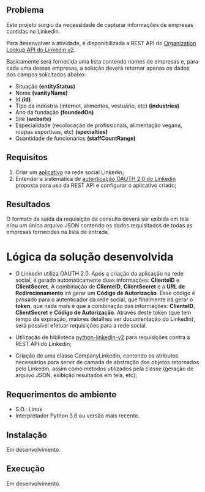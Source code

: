 ## Problema

Este projeto surgiu da necessidade de capturar informações de empresas contidas no Linkedin.

Para desenvolver a atividade, é disponibilizada a REST API do [Organization Lookup API do Linkedin v2](https://developer.linkedin.com/docs/guide/v2/organizations/organization-lookup-api).

Basicamente será fornecida uma lista contendo nomes de empresas e, para cada uma dessas empresas, a solução deverá retornar  apenas os dados dos campos solicitados abaixo:

- Situação **(entityStatus)**
- Nome **(vanityName)**
- Id **(id)**
- Tipo da indústria (internet, alimentos, vestuário, etc) **(industries)**
- Ano da fundação **(foundedOn)**
- Site **(website)**
- Especialidade (recolocação de profissionais, alimentação vegana, roupas esportivas, etc) **(specialties)**
- Quantidade de funcionários **(staffCountRange)**

## Requisitos

1. Criar um [aplicativo](https://www.linkedin.com/secure/developer) na rede social Linkedin;
2. Entender a sistemática de [autenticação OAUTH 2.0 do Linkedin](https://developer.linkedin.com/docs/oauth2) proposta para uso da REST API e configurar o aplicativo criado;

## Resultados

O formato da saída da requisição da consulta deverá ser exibida em tela e/ou um único arquivo JSON contendo os dados requisitados de todas as empresas fornecidas na lista de entrada.

# Lógica da solução desenvolvida

- O Linkedin utiliza OAUTH 2.0. Após a criação da aplicação na rede social, é gerado automaticamente duas informações: **ClienteID** e **ClientSecret**. A combinação de **ClienteID**, **ClientSecret** e a **URL de Redirecionamento** irá gerar um **Código de Autorização**. Esse código é passado para o autenticador da rede social, que finalmente irá gerar o **token**, que nada mais é que a combinação das informações: **ClienteID**, **ClientSecret** e **Código de Autorização**. Através deste token (que tem tempo de expiração, maiores detalhes ver documentação do Linkedin), será possível efetuar requisições para a rede social.

- Utilização de biblioteca [python-linkedin-v2](https://github.com/HootsuiteLabs/python-linkedin-v2) para requisições contra a REST API do Linkedin;

- Criação de uma classe CompanyLinkedin, contendo os atributos necessários para servir de camada de abstração dos objetos retornados pelo Linkedin, assim como métodos utilizados pela classe (geração de arquivo JSON, exibição resultados em tela, etc);

## Requerimentos de ambiente

- S.O.: Linux
- Interpretador Python 3.6 ou versão mais recente.

## Instalação

Em desenvolvimento.

## Execução

Em desenvolvimento.
